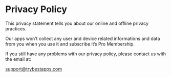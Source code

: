 # Privacy Policy

This privacy statement tells you about our online and offline privacy practices.

Our apps won’t collect any user and device related informations and data from you when you use it and subscribe it’s Pro Membership.

If you still have any problems with our privacy policy, please contact us with the email at:

[support@trybestapps.com](mailto:support@trybestapps.com)
